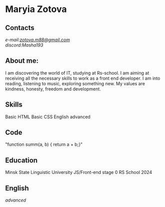 # Maryia Zotova
## Contacts
*e-mail:zotova.m88@gmail.com*\
*discord:Masha193*
## About me:
I am discovering the world of IT, studying at Rs-school. I am aiming at receiving all the necessary skills to work as a front end developer. I am into reading, listening to music, exploring something new. My values are kindness, honesty, freedom and development.
## Skills
Basic HTML
Basic CSS
English advanced
## Code
"function summ(a, b) { return a + b;}"
## Education 
Minsk State Linguistic University
JS/Front-end stage 0 RS School 2024
## English
*advanced*


